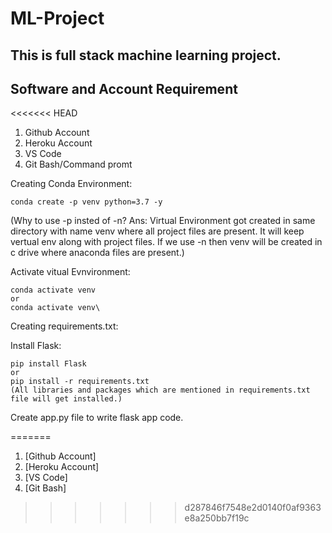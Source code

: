 # ML-Project
## This is full stack machine learning project.

## Software and Account Requirement
<<<<<<< HEAD
1.  Github Account
2.  Heroku Account
3.  VS Code
4.  Git Bash/Command promt


Creating Conda Environment:
```
conda create -p venv python=3.7 -y
```
(Why to use -p insted of -n? 
Ans: Virtual Environment got created in same directory with name venv where all project files are present. It will keep vertual env along with project files. If we use -n then venv will be created in c drive where anaconda files are present.)


Activate vitual Evnvironment:
```
conda activate venv
or
conda activate venv\
```

Creating requirements.txt:

Install Flask:
```
pip install Flask
or
pip install -r requirements.txt
(All libraries and packages which are mentioned in requirements.txt file will get installed.)
```

Create app.py file to write flask app code.


=======
1. [Github Account]
2. [Heroku Account]
3. [VS Code]
4. [Git Bash]
>>>>>>> d287846f7548e2d0140f0af9363e8a250bb7f19c


